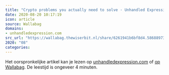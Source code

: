 ```yaml
---
title: "Crypto problems you actually need to solve · Unhandled Expression"
date: 2020-08-20 10:17:19
icon: article
source: Wallabag
domains:
- unhandledexpression.com
src_url: "https://wallabag.thewiserbit.nl/share/6261941b6bf8d4.58688973"
2020: "08"
categories:
---
```

Het oorspronkelijke artikel kan je lezen op [unhandledexpression.com](http://unhandledexpression.com/architecture/crypto/protocols/2015/10/01/crypto-problems-you-actually-need-to-solve.html) of [op Wallabag](https://wallabag.thewiserbit.nl/share/6261941b6bf8d4.58688973). De leestijd is ongeveer 4 minuten.